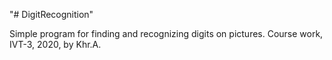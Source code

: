 "# DigitRecognition" 

Simple program for finding and recognizing digits on pictures.
Course work, IVT-3, 2020, by Khr.A.